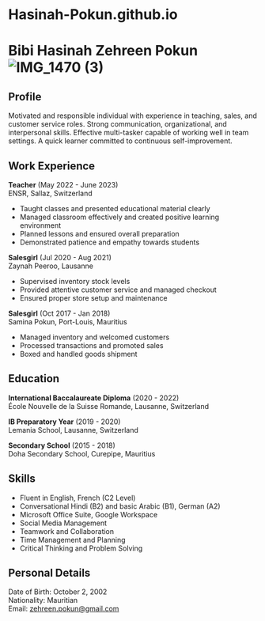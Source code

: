 # Hasinah-Pokun.github.io

# Bibi Hasinah Zehreen Pokun         ![IMG_1470 (3)](https://github.com/Hasinah-Pokun/Hasinah-Pokun.github.io/assets/162398511/455bce3a-aafe-4603-a2b0-52ed66d41b16)


## Profile
Motivated and responsible individual with experience in teaching, sales, and customer service roles. Strong communication, organizational, and interpersonal skills. Effective multi-tasker capable of working well in team settings. A quick learner committed to continuous self-improvement.

## Work Experience

**Teacher** (May 2022 - June 2023)    
ENSR, Sallaz, Switzerland
- Taught classes and presented educational material clearly  
- Managed classroom effectively and created positive learning environment
- Planned lessons and ensured overall preparation  
- Demonstrated patience and empathy towards students  

**Salesgirl** (Jul 2020 - Aug 2021)    
Zaynah Peeroo, Lausanne
- Supervised inventory stock levels  
- Provided attentive customer service and managed checkout  
- Ensured proper store setup and maintenance  

**Salesgirl** (Oct 2017 - Jan 2018)  
Samina Pokun, Port-Louis, Mauritius
- Managed inventory and welcomed customers
- Processed transactions and promoted sales   
- Boxed and handled goods shipment  

## Education

**International Baccalaureate Diploma** (2020 - 2022)    
École Nouvelle de la Suisse Romande, Lausanne, Switzerland

**IB Preparatory Year** (2019 - 2020)  
Lemania School, Lausanne, Switzerland

**Secondary School** (2015 - 2018)  
Doha Secondary School, Curepipe, Mauritius  

## Skills

- Fluent in English, French (C2 Level)
- Conversational Hindi (B2) and basic Arabic (B1), German (A2)
- Microsoft Office Suite, Google Workspace  
- Social Media Management
- Teamwork and Collaboration  
- Time Management and Planning
- Critical Thinking and Problem Solving

## Personal Details

Date of Birth: October 2, 2002  
Nationality: Mauritian    
Email: zehreen.pokun@gmail.com
